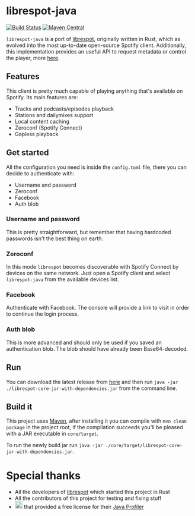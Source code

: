 # librespot-java
[![Build Status](https://travis-ci.com/librespot-org/librespot-java.svg?branch=master)](https://travis-ci.com/librespot-org/librespot-java)
[![Maven Central](https://maven-badges.herokuapp.com/maven-central/xyz.gianlu.librespot/librespot-java/badge.svg)](https://maven-badges.herokuapp.com/maven-central/xyz.gianlu.librespot/librespot-java)

`librespot-java` is a port of [librespot](https://github.com/librespot-org/librespot), originally written in Rust, which as evolved into the most up-to-date open-source Spotify client. Additionally, this implementation provides an useful API to request metadata or control the player, more [here](https://github.com/librespot-org/librespot-java/blob/master/api).

## Features
This client is pretty much capable of playing anything that's available on Spotify. 
Its main features are:
- Tracks and podcasts/episodes playback
- Stations and dailymixes support
- Local content caching
- Zeroconf (Spotify Connect)
- Gapless playback

## Get started
All the configuration you need is inside the `config.toml` file, there you can decide to authenticate with:
- Username and password
- Zeroconf
- Facebook
- Auth blob

### Username and password
This is pretty straightforward, but remember that having hardcoded passwords isn't the best thing on earth.

### Zeroconf
In this mode `librespot` becomes discoverable with Spotify Connect by devices on the same network. Just open a Spotify client and select `librespot-java` from the available devices list.

### Facebook
Authenticate with Facebook. The console will provide a link to visit in order to continue the login process.

### Auth blob
This is more advanced and should only be used if you saved an authentication blob. The blob should have already been Base64-decoded.

## Run
You can download the latest release from [here](https://github.com/librespot-org/librespot-java/releases) and then run `java -jar ./librespot-core-jar-with-dependencies.jar` from the command line.

## Build it
This project uses [Maven](https://maven.apache.org/), after installing it you can compile with `mvn clean package` in the project root, if the compilation succeeds you'll be pleased with a JAR executable in `core/target`.

To run the newly build jar run `java -jar ./core/target/librespot-core-jar-with-dependencies.jar`.

# Special thanks

- All the developers of [librespot](https://github.com/librespot-org/librespot) which started this project in Rust
- All the contributors of this project for testing and fixing stuff
- <a href="https://www.yourkit.com/"><img src="https://www.yourkit.com/images/yklogo.png" height="20"></a> that provided a free license for their [Java Profiler](https://www.yourkit.com/java/profiler/)
